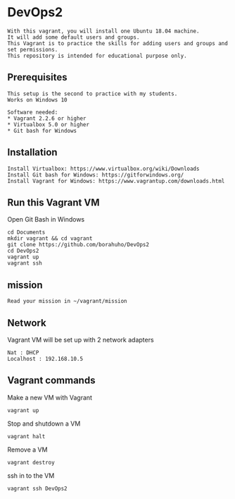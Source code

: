 # DevOps2
```
With this vagrant, you will install one Ubuntu 18.04 machine.
It will add some default users and groups.
This Vagrant is to practice the skills for adding users and groups and set permissions.
This repository is intended for educational purpose only.
```

## Prerequisites
```
This setup is the second to practice with my students.
Works on Windows 10

Software needed:
* Vagrant 2.2.6 or higher
* Virtualbox 5.0 or higher
* Git bash for Windows
```
## Installation
```
Install Virtualbox: https://www.virtualbox.org/wiki/Downloads
Install Git bash for Windows: https://gitforwindows.org/
Install Vagrant for Windows: https://www.vagrantup.com/downloads.html
```
## Run this Vagrant VM
Open Git Bash in Windows
```
cd Documents
mkdir vagrant && cd vagrant
git clone https://github.com/borahuho/DevOps2
cd DevOps2
vagrant up
vagrant ssh
```
## mission
```
Read your mission in ~/vagrant/mission
```
## Network
Vagrant VM will be set up with 2 network adapters
```
Nat : DHCP
Localhost : 192.168.10.5
```
## Vagrant commands
Make a new VM with Vagrant
```
vagrant up
```
Stop and shutdown a VM
```
vagrant halt
```
Remove a VM
```
vagrant destroy
```
ssh in to the VM
```
vagrant ssh DevOps2
```

